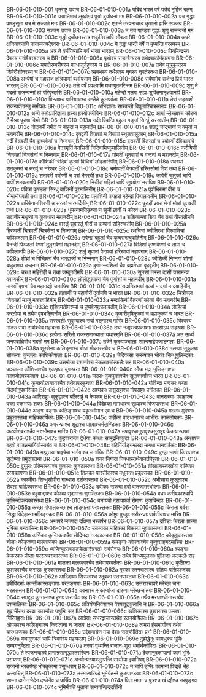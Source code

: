 BR-06-01-010-001	धृतराष्ट्र उवाच
BR-06-01-010-001a	यदिदं भारतं वर्षं यत्रेदं मूर्छितं बलम्
BR-06-01-010-001c	यत्रातिमात्रं लुब्धोऽयं पुत्रो दुर्योधनो मम
BR-06-01-010-002a	यत्र गृद्धाः पाण्डुसुता यत्र मे सज्जते मनः
BR-06-01-010-002c	एतन्मे तत्त्वमाचक्ष्व कुशलो ह्यसि सञ्जय
BR-06-01-010-003	सञ्जय उवाच
BR-06-01-010-003a	न तत्र पाण्डवा गृद्धाः शृणु राजन्वचो मम
BR-06-01-010-003c	गृद्धो दुर्योधनस्तत्र शकुनिश्चापि सौबलः
BR-06-01-010-004a	अपरे क्षत्रियाश्चापि नानाजनपदेश्वराः
BR-06-01-010-004c	ये गृद्धा भारते वर्षे न मृष्यन्ति परस्परम्
BR-06-01-010-005a	अत्र ते वर्णयिष्यामि वर्षं भारत भारतम्
BR-06-01-010-005c	प्रियमिन्द्रस्य देवस्य मनोर्वैवस्वतस्य च
BR-06-01-010-006a	पृथोश्च राजन्वैन्यस्य तथेक्ष्वाकोर्महात्मनः
BR-06-01-010-006c	ययातेरम्बरीषस्य मान्धातुर्नहुषस्य च
BR-06-01-010-007a	तथैव मुचुकुन्दस्य शिबेरौशीनरस्य च
BR-06-01-010-007c	ऋषभस्य तथैलस्य नृगस्य नृपतेस्तथा
BR-06-01-010-008a	अन्येषां च महाराज क्षत्रियाणां बलीयसाम्
BR-06-01-010-008c	सर्वेषामेव राजेन्द्र प्रियं भारत भारतम्
BR-06-01-010-009a	तत्ते वर्षं प्रवक्ष्यामि यथाश्रुतमरिन्दम
BR-06-01-010-009c	शृणु मे गदतो राजन्यन्मां त्वं परिपृच्छसि
BR-06-01-010-010a	महेन्द्रो मलयः सह्यः शुक्तिमानृक्षवानपि
BR-06-01-010-010c	विन्ध्यश्च पारियात्रश्च सप्तैते कुलपर्वताः
BR-06-01-010-011a	तेषां सहस्रशो राजन्पर्वतास्तु समीपतः
BR-06-01-010-011c	अभिज्ञाताः सारवन्तो विपुलाश्चित्रसानवः
BR-06-01-010-012a	अन्ये ततोऽपरिज्ञाता ह्रस्वा ह्रस्वोपजीविनः
BR-06-01-010-012c	आर्या म्लेच्छाश्च कौरव्य तैर्मिश्राः पुरुषा विभो
BR-06-01-010-013a	नदीः पिबन्ति बहुला गङ्गां सिन्धुं सरस्वतीम्
BR-06-01-010-013c	गोदावरीं नर्मदां च बाहुदां च महानदीम्
BR-06-01-010-014a	शतद्रुं चन्द्रभागां च यमुनां च महानदीम्
BR-06-01-010-014c	दृषद्वतीं विपाशां च विपापां स्थूलवालुकाम्
BR-06-01-010-015a	नदीं वेत्रवतीं चैव कृष्णवेणां च निम्नगाम्
BR-06-01-010-015c	इरावतीं वितस्तां च पयोष्णीं देविकामपि
BR-06-01-010-016a	वेदस्मृतिं वेतसिनीं त्रिदिवामिष्कुमालिनीम्
BR-06-01-010-016c	करीषिणीं चित्रवहां चित्रसेनां च निम्नगाम्
BR-06-01-010-017a	गोमतीं धूतपापां च वन्दनां च महानदीम्
BR-06-01-010-017c	कौशिकीं त्रिदिवां कृत्यां विचित्रां लोहतारिणीम्
BR-06-01-010-018a	रथस्थां शतकुम्भां च सरयूं च नरेश्वर
BR-06-01-010-018c	चर्मण्वतीं वेत्रवतीं हस्तिसोमां दिशं तथा
BR-06-01-010-019a	शतावरीं पयोष्णीं च परां भैमरथीं तथा
BR-06-01-010-019c	कावेरीं चुलुकां चापि वापीं शतबलामपि
BR-06-01-010-020a	निचीरां महितां चापि सुप्रयोगां नराधिप
BR-06-01-010-020c	पवित्रां कुण्डलां सिन्धुं वाजिनीं पुरमालिनीम्
BR-06-01-010-021a	पूर्वाभिरामां वीरां च भीमामोघवतीं तथा
BR-06-01-010-021c	पलाशिनीं पापहरां महेन्द्रां पिप्पलावतीम्
BR-06-01-010-022a	पारिषेणामसिक्नीं च सरलां भारमर्दिनीम्
BR-06-01-010-022c	पुरुहीं प्रवरां मेनां मोघां घृतवतीं तथा
BR-06-01-010-023a	धूमत्यामतिकृष्णां च सूचीं छावीं च कौरव
BR-06-01-010-023c	सदानीरामधृष्यां च कुशधारां महानदीम्
BR-06-01-010-024a	शशिकान्तां शिवां चैव तथा वीरवतीमपि
BR-06-01-010-024c	वास्तुं सुवास्तुं गौरीं च कम्पनां सहिरण्वतीम्
BR-06-01-010-025a	हिरण्वतीं चित्रवतीं चित्रसेनां च निम्नगाम्
BR-06-01-010-025c	रथचित्रां ज्योतिरथां विश्वामित्रां कपिञ्जलाम्
BR-06-01-010-026a	उपेन्द्रां बहुलां चैव कुचरामम्बुवाहिनीम्
BR-06-01-010-026c	वैनन्दीं पिञ्जलां वेण्णां तुङ्गवेणां महानदीम्
BR-06-01-010-027a	विदिशां कृष्णवेण्णां च ताम्रां च कपिलामपि
BR-06-01-010-027c	शलुं सुवामां वेदाश्वां हरिस्रावां महापगाम्
BR-06-01-010-028a	शीघ्रां च पिच्छिलां चैव भारद्वाजीं च निम्नगाम्
BR-06-01-010-028c	कौशिकीं निम्नगां शोणां बाहुदामथ चन्दनाम्
BR-06-01-010-029a	दुर्गामन्तःशिलां चैव ब्रह्ममेध्यां बृहद्वतीम्
BR-06-01-010-029c	चरक्षां महिरोहीं च तथा जम्बुनदीमपि
BR-06-01-010-030a	सुनसां तमसां दासीं त्रसामन्यां वराणसीम्
BR-06-01-010-030c	लोलोद्धृतकरां चैव पूर्णाशां च महानदीम्
BR-06-01-010-031a	मानवीं वृषभां चैव महानद्यो जनाधिप
BR-06-01-010-031c	सदानिरामयां वृत्यां मन्दगां मन्दवाहिनीम्
BR-06-01-010-032a	ब्रह्माणीं च महागौरीं दुर्गामपि च भारत
BR-06-01-010-032c	चित्रोपलां चित्रबर्हां मञ्जुं मकरवाहिनीम्
BR-06-01-010-033a	मन्दाकिनीं वैतरणीं कोकां चैव महानदीम्
BR-06-01-010-033c	शुक्तिमतीमरण्यां च पुष्पवेण्युत्पलावतीम्
BR-06-01-010-034a	लोहित्यां करतोयां च तथैव वृषभङ्गिनीम्
BR-06-01-010-034c	कुमारीमृषिकुल्यां च ब्रह्मकुल्यां च भारत
BR-06-01-010-035a	सरस्वतीः सुपुण्याश्च सर्वा गङ्गाश्च मारिष
BR-06-01-010-035c	विश्वस्य मातरः सर्वाः सर्वाश्चैव महाबलाः
BR-06-01-010-036a	तथा नद्यस्त्वप्रकाशाः शतशोऽथ सहस्रशः
BR-06-01-010-036c	इत्येताः सरितो राजन्समाख्याता यथास्मृति
BR-06-01-010-037a	अत ऊर्ध्वं जनपदान्निबोध गदतो मम
BR-06-01-010-037c	तत्रेमे कुरुपाञ्चालाः शाल्वमाद्रेयजाङ्गलाः
BR-06-01-010-038a	शूरसेनाः कलिङ्गाश्च बोधा मौकास्तथैव च
BR-06-01-010-038c	मत्स्याः सुकुट्यः सौबल्याः कुन्तलाः काशिकोशलाः
BR-06-01-010-039a	चेदिवत्साः करूषाश्च भोजाः सिन्धुपुलिन्दकाः
BR-06-01-010-039c	उत्तमौजा दशार्णाश्च मेकलाश्चोत्कलैः सह
BR-06-01-010-040a	पाञ्चालाः कौशिजाश्चैव एकपृष्ठा युगन्धराः
BR-06-01-010-040c	सौधा मद्रा भुजिङ्गाश्च काशयोऽपरकाशयः
BR-06-01-010-041a	जठराः कुक्कुशाश्चैव सुदाशार्णाश्च भारत
BR-06-01-010-041c	कुन्तयोऽवन्तयश्चैव तथैवापरकुन्तयः
BR-06-01-010-042a	गोविन्दा मन्दकाः षण्डा विदर्भानूपवासिकाः
BR-06-01-010-042c	अश्मकाः पांसुराष्ट्राश्च गोपराष्ट्राः पनीतकाः
BR-06-01-010-043a	आदिराष्ट्राः सुकुट्टाश्च बलिराष्ट्रं च केवलम्
BR-06-01-010-043c	वानरास्याः प्रवाहाश्च वक्रा वक्रभयाः शकाः
BR-06-01-010-044a	विदेहका मागधाश्च सुह्माश्च विजयास्तथा
BR-06-01-010-044c	अङ्गा वङ्गाः कलिङ्गाश्च यकृल्लोमान एव च
BR-06-01-010-045a	मल्लाः सुदेष्णाः प्राहूतास्तथा माहिषकार्षिकाः
BR-06-01-010-045c	वाहीका वाटधानाश्च आभीराः कालतोयकाः
BR-06-01-010-046a	अपरन्ध्राश्च शूद्राश्च पह्लवाश्चर्मखण्डिकाः
BR-06-01-010-046c	अटवीशबराश्चैव मरुभौमाश्च मारिष
BR-06-01-010-047a	उपावृश्चानुपावृश्चसुराष्ट्राः केकयास्तथा
BR-06-01-010-047c	कुट्टापरान्ता द्वैधेयाः काक्षाः सामुद्रनिष्कुटाः
BR-06-01-010-048a	अन्ध्राश्च बहवो राजन्नन्तर्गिर्यास्तथैव च
BR-06-01-010-048c	बहिर्गिर्याङ्गमलदा मागधा मानवर्जकाः
BR-06-01-010-049a	मह्युत्तराः प्रावृषेया भार्गवाश्च जनाधिप
BR-06-01-010-049c	पुण्ड्रा भार्गाः किराताश्च सुदोष्णाः प्रमुदास्तथा
BR-06-01-010-050a	शका निषादा निषधास्तथैवानर्तनैरृताः
BR-06-01-010-050c	दुगूलाः प्रतिमत्स्याश्च कुशलाः कुनटास्तथा
BR-06-01-010-051a	तीरग्राहास्तरतोया राजिका रस्यकागणाः
BR-06-01-010-051c	तिलकाः पारसीकाश्च मधुमन्तः प्रकुत्सकाः
BR-06-01-010-052a	काश्मीराः सिन्धुसौवीरा गान्धारा दर्शकास्तथा
BR-06-01-010-052c	अभीसारा कुलूताश्च शैवला बाह्लिकास्तथा
BR-06-01-010-053a	दर्वीकाः सकचा दर्वा वातजामरथोरगाः
BR-06-01-010-053c	बहुवाद्याश्च कौरव्य सुदामानः सुमल्लिकाः
BR-06-01-010-054a	वध्राः करीषकाश्चापि कुलिन्दोपत्यकास्तथा
BR-06-01-010-054c	वनायवो दशापार्श्वा रोमाणः कुशबिन्दवः
BR-06-01-010-055a	कच्छा गोपालकच्छाश्च लाङ्गलाः परवल्लकाः
BR-06-01-010-055c	किराता बर्बराः सिद्धा विदेहास्ताम्रलिङ्गकाः
BR-06-01-010-056a	ओष्ट्राः पुण्ड्राः ससैरन्ध्राः पार्वतीयाश्च मारिष
BR-06-01-010-056c	अथापरे जनपदा दक्षिणा भरतर्षभ
BR-06-01-010-057a	द्रविडाः केरलाः प्राच्या भूषिका वनवासिनः
BR-06-01-010-057c	उन्नत्यका माहिषका विकल्पा मूषकास्तथा
BR-06-01-010-058a	कर्णिकाः कुन्तिकाश्चैव सौद्भिदा नलकालकाः
BR-06-01-010-058c	कौकुट्टकास्तथा चोलाः कोङ्कणा मालवाणकाः
BR-06-01-010-059a	समङ्गाः कोपनाश्चैव कुकुराङ्गदमारिषाः
BR-06-01-010-059c	ध्वजिन्युत्सवसङ्केतास्त्रिगर्ताः सर्वसेनयः
BR-06-01-010-060a	त्र्यङ्गाः केकरकाः प्रोष्ठाः परसञ्चरकास्तथा
BR-06-01-010-060c	तथैव विन्ध्यपुलकाः पुलिन्दाः कल्कलैः सह
BR-06-01-010-061a	मालका मल्लकाश्चैव तथैवापरवर्तकाः
BR-06-01-010-061c	कुलिन्दाः कुलकाश्चैव करण्ठाः कुरकास्तथा
BR-06-01-010-062a	मूषका स्तनबालाश्च सतियः पत्तिपञ्जकाः
BR-06-01-010-062c	आदिदायाः सिरालाश्च स्तूबका स्तनपास्तथा
BR-06-01-010-063a	हृषीविदर्भाः कान्तीकास्तङ्गणाः परतङ्गणाः
BR-06-01-010-063c	उत्तराश्चापरे म्लेच्छा जना भरतसत्तम
BR-06-01-010-064a	यवनाश्च सकाम्बोजा दारुणा म्लेच्छजातयः
BR-06-01-010-064c	सक्षद्द्रुहः कुन्तलाश्च हूणाः पारतकैः सह
BR-06-01-010-065a	तथैव मरधाश्चीनास्तथैव दशमालिकाः
BR-06-01-010-065c	क्षत्रियोपनिवेशाश्च वैश्यशूद्रकुलानि च
BR-06-01-010-066a	शूद्राभीराथ दरदाः काश्मीराः पशुभिः सह
BR-06-01-010-066c	खशिकाश्च तुखाराश्च पल्लवा गिरिगह्वराः
BR-06-01-010-067a	आत्रेयाः सभरद्वाजास्तथैव स्तनयोषिकाः
BR-06-01-010-067c	औपकाश्च कलिङ्गाश्च किरातानां च जातयः
BR-06-01-010-068a	तामरा हंसमार्गाश्च तथैव करभञ्जकाः
BR-06-01-010-068c	उद्देशमात्रेण मया देशाः सङ्कीर्तिताः प्रभो
BR-06-01-010-069a	यथागुणबलं चापि त्रिवर्गस्य महाफलम्
BR-06-01-010-069c	दुह्येद्धेनुः कामधुक्च भूमिः सम्यगनुष्ठिता
BR-06-01-010-070a	तस्यां गृध्यन्ति राजानः शूरा धर्मार्थकोविदाः
BR-06-01-010-070c	ते त्यजन्त्याहवे प्राणान्रसागृद्धास्तरस्विनः
BR-06-01-010-071a	देवमानुषकायानां कामं भूमिः परायणम्
BR-06-01-010-071c	अन्योन्यस्यावलुम्पन्ति सारमेया इवामिषम्
BR-06-01-010-072a	राजानो भरतश्रेष्ठ भोक्तुकामा वसुन्धराम्
BR-06-01-010-072c	न चापि तृप्तिः कामानां विद्यते चेह कस्यचित्
BR-06-01-010-073a	तस्मात्परिग्रहे भूमेर्यतन्ते कुरुपाण्डवाः
BR-06-01-010-073c	साम्ना दानेन भेदेन दण्डेनैव च पार्थिव
BR-06-01-010-074a	पिता माता च पुत्रश्च खं द्यौश्च नरपुङ्गव
BR-06-01-010-074c	भूमिर्भवति भूतानां सम्यगच्छिद्रदर्शिनी
